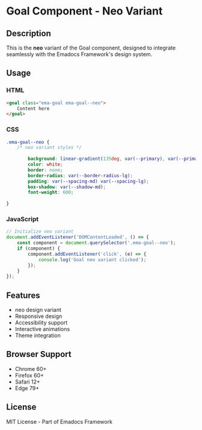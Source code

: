 # Goal Component - Neo Variant

## Description
This is the **neo** variant of the Goal component, designed to integrate seamlessly with the Emadocs Framework's design system.

## Usage

### HTML
```html
<goal class="ema-goal ema-goal--neo">
    Content here
</goal>
```

### CSS
```css
.ema-goal--neo {
    /* neo variant styles */
    
        background: linear-gradient(135deg, var(--primary), var(--primary-dark));
        color: white;
        border: none;
        border-radius: var(--border-radius-lg);
        padding: var(--spacing-md) var(--spacing-lg);
        box-shadow: var(--shadow-md);
        font-weight: 600;
    
}
```

### JavaScript
```javascript
// Initialize neo variant
document.addEventListener('DOMContentLoaded', () => {
    const component = document.querySelector('.ema-goal--neo');
    if (component) {
        component.addEventListener('click', (e) => {
            console.log('Goal neo variant clicked');
        });
    }
});
```

## Features
- neo design variant
- Responsive design
- Accessibility support
- Interactive animations
- Theme integration

## Browser Support
- Chrome 60+
- Firefox 60+
- Safari 12+
- Edge 79+

## License
MIT License - Part of Emadocs Framework
